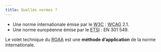```yaml
---
title: Quelles normes ?
---
```


* Une norme internationale émise par le <abbr lang="en" title="world wide web consortium">W3C</abbr> : <abbr lang="en" title="web content accessibility guidelines">WCAG</abbr> 2.1.
* Une norme européenne émise par le <abbr lang="en" title="european telecommunication standards institute">ETSI</abbr> : EN 301 549.

Le volet technique du <abbr title="référentiel général d’amélioration de l'accessibilité">RGAA</abbr> est une **méthode d’application** de la norme internationale.